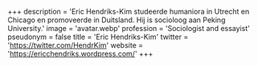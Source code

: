 +++
description = 'Eric Hendriks-Kim studeerde humaniora in Utrecht en Chicago en promoveerde in Duitsland. Hij is socioloog aan Peking University.'
image = 'avatar.webp'
profession = 'Sociologist and essayist'
pseudonym = false
title = 'Eric Hendriks-Kim'
twitter = 'https://twitter.com/HendrKim'
website = 'https://ericchendriks.wordpress.com/'
+++
